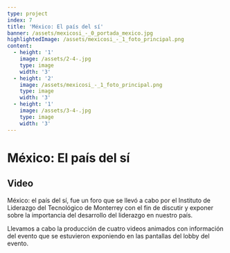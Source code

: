 ```yaml
---
type: project
index: 7
title: 'México: El país del sí'
banner: /assets/mexicosi_-_0_portada_mexico.jpg
highlightedImage: /assets/mexicosi_-_1_foto_principal.png
content:
  - height: '1'
    image: /assets/2-4-.jpg
    type: image
    width: '3'
  - height: '2'
    image: /assets/mexicosi_-_1_foto_principal.png
    type: image
    width: '3'
  - height: '1'
    image: /assets/3-4-.jpg
    type: image
    width: '3'
---
```

# México: El país del sí

## Video

México: el país del sí, fue un foro que se llevó a cabo por el Instituto de Liderazgo del Tecnológico de Monterrey con el fin de discutir y exponer sobre la importancia del desarrollo del liderazgo en nuestro país.

Llevamos a cabo la producción de cuatro videos animados con información del evento que se estuvieron exponiendo en las pantallas del lobby del evento.

